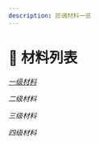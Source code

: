 ```yaml
---
description: 匠魂材料一览
---
```


# 🍏 材料列表

[_一级材料_](https://technological-innovation.gitbook.io/gong-jiang-ji-yi-ge-xin/cai-liao-lie-biao/yi-ji-cai-liao)

_二级材料_

_三级材料_

_四级材料_

